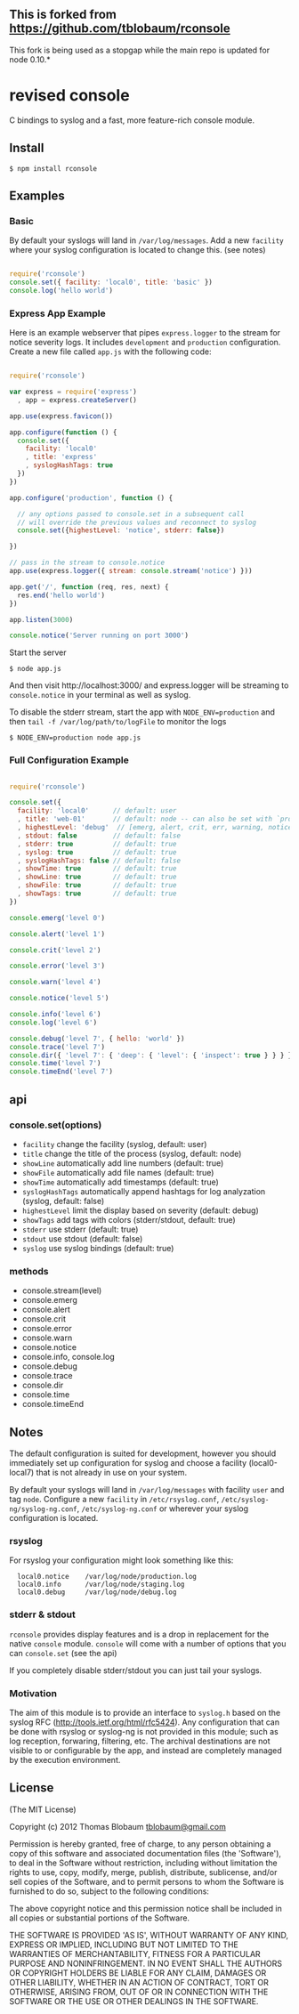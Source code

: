 ## This is forked from https://github.com/tblobaum/rconsole
This fork is being used as a stopgap while the main repo is updated for node 0.10.*

# revised console

C bindings to syslog and a fast, more feature-rich console module.

## Install

    $ npm install rconsole

## Examples

### Basic

By default your syslogs will land in `/var/log/messages`. Add a new `facility` where your syslog configuration is located to change this. (see notes)

```js

require('rconsole')
console.set({ facility: 'local0', title: 'basic' })
console.log('hello world')
```

### Express App Example

Here is an example webserver that pipes `express.logger` to the stream for notice severity logs. It includes `development` and `production` configuration. Create a new file called `app.js` with the following code:

```js

require('rconsole')

var express = require('express')
  , app = express.createServer()

app.use(express.favicon())

app.configure(function () {
  console.set({
    facility: 'local0'
    , title: 'express'
    , syslogHashTags: true
  })
})

app.configure('production', function () {

  // any options passed to console.set in a subsequent call
  // will override the previous values and reconnect to syslog
  console.set({highestLevel: 'notice', stderr: false})

})

// pass in the stream to console.notice
app.use(express.logger({ stream: console.stream('notice') })) 

app.get('/', function (req, res, next) {
  res.end('hello world')
})

app.listen(3000)

console.notice('Server running on port 3000')

```
Start the server

    $ node app.js

And then visit http://localhost:3000/ and express.logger will be streaming to `console.notice` in your terminal as well as syslog.

To disable the stderr stream, start the app with `NODE_ENV=production` and then `tail -f /var/log/path/to/logFile` to monitor the logs

    $ NODE_ENV=production node app.js

### Full Configuration Example

```js

require('rconsole')

console.set({
  facility: 'local0'      // default: user
  , title: 'web-01'       // default: node -- can also be set with `process.title`
  , highestLevel: 'debug'  // [emerg, alert, crit, err, warning, notice, info, debug]
  , stdout: false         // default: false
  , stderr: true          // default: true
  , syslog: true          // default: true
  , syslogHashTags: false // default: false
  , showTime: true        // default: true 
  , showLine: true        // default: true
  , showFile: true        // default: true
  , showTags: true        // default: true
})

console.emerg('level 0')

console.alert('level 1')

console.crit('level 2')

console.error('level 3')

console.warn('level 4')

console.notice('level 5')

console.info('level 6')
console.log('level 6')

console.debug('level 7', { hello: 'world' })
console.trace('level 7')
console.dir({ 'level 7': { 'deep': { 'level': { 'inspect': true } } } }, true, 5)
console.time('level 7')
console.timeEnd('level 7')

```

## api

### console.set(options)
* `facility` change the facility (syslog, default: user)
* `title` change the title of the process (syslog, default: node)
* `showLine` automatically add line numbers (default: true)
* `showFile` automatically add file names (default: true)
* `showTime` automatically add timestamps (default: true)
* `syslogHashTags` automatically append hashtags for log analyzation (syslog, default: false)
* `highestLevel` limit the display based on severity (default: debug)
* `showTags` add tags with colors (stderr/stdout, default: true)
* `stderr` use stderr (default: true) 
* `stdout` use stdout (default: false)
* `syslog` use syslog bindings (default: true)

### methods
* console.stream(level)
* console.emerg
* console.alert
* console.crit
* console.error
* console.warn
* console.notice
* console.info, console.log
* console.debug
* console.trace
* console.dir
* console.time
* console.timeEnd

## Notes

The default configuration is suited for development, however you should immediately set up configuration for syslog and choose a facility (local0-local7) that is not already in use on your system.

By default your syslogs will land in `/var/log/messages` with facility `user` and tag `node`. Configure a new `facility` in `/etc/rsyslog.conf`, `/etc/syslog-ng/syslog-ng.conf`, `/etc/syslog-ng.conf` or wherever your syslog configuration is located.

### rsyslog

For rsyslog your configuration might look something like this:

```
  local0.notice    /var/log/node/production.log
  local0.info      /var/log/node/staging.log
  local0.debug     /var/log/node/debug.log
```

### stderr & stdout
`rconsole` provides display features and is a drop in replacement for the native `console` module. `console` will come with a number of options that you can `console.set` (see the api)

If you completely disable stderr/stdout you can just tail your syslogs.

### Motivation

The aim of this module is to provide an interface to `syslog.h` based on the syslog RFC (http://tools.ietf.org/html/rfc5424). Any configuration that can be done with rsyslog or syslog-ng is not provided in this module; such as log reception, forwaring, filtering, etc. The archival destinations are not visible to or configurable by the app, and instead are completely managed by the execution environment.

## License

(The MIT License)

Copyright (c) 2012 Thomas Blobaum <tblobaum@gmail.com>

Permission is hereby granted, free of charge, to any person obtaining
a copy of this software and associated documentation files (the
'Software'), to deal in the Software without restriction, including
without limitation the rights to use, copy, modify, merge, publish,
distribute, sublicense, and/or sell copies of the Software, and to
permit persons to whom the Software is furnished to do so, subject to
the following conditions:

The above copyright notice and this permission notice shall be
included in all copies or substantial portions of the Software.

THE SOFTWARE IS PROVIDED 'AS IS', WITHOUT WARRANTY OF ANY KIND,
EXPRESS OR IMPLIED, INCLUDING BUT NOT LIMITED TO THE WARRANTIES OF
MERCHANTABILITY, FITNESS FOR A PARTICULAR PURPOSE AND NONINFRINGEMENT.
IN NO EVENT SHALL THE AUTHORS OR COPYRIGHT HOLDERS BE LIABLE FOR ANY
CLAIM, DAMAGES OR OTHER LIABILITY, WHETHER IN AN ACTION OF CONTRACT,
TORT OR OTHERWISE, ARISING FROM, OUT OF OR IN CONNECTION WITH THE
SOFTWARE OR THE USE OR OTHER DEALINGS IN THE SOFTWARE.

